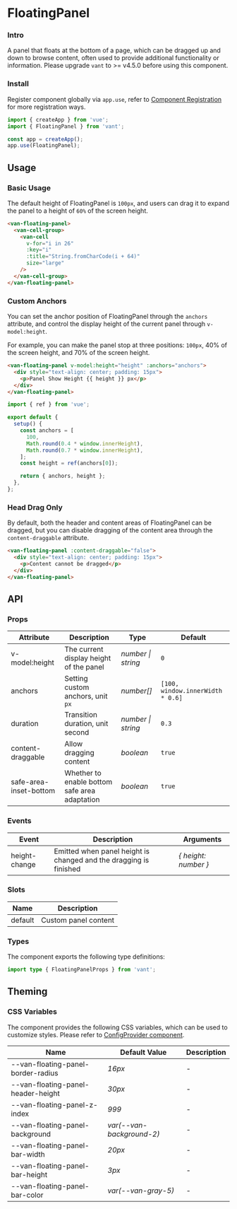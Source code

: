 # FloatingPanel

### Intro

A panel that floats at the bottom of a page, which can be dragged up and down to browse content, often used to provide additional functionality or information. Please upgrade `vant` to >= v4.5.0 before using this component.

### Install

Register component globally via `app.use`, refer to [Component Registration](#/en-US/advanced-usage#zu-jian-zhu-ce) for more registration ways.

```js
import { createApp } from 'vue';
import { FloatingPanel } from 'vant';

const app = createApp();
app.use(FloatingPanel);
```

## Usage

### Basic Usage

The default height of FloatingPanel is `100px`, and users can drag it to expand the panel to a height of `60%` of the screen height.

```html
<van-floating-panel>
  <van-cell-group>
    <van-cell
      v-for="i in 26"
      :key="i"
      :title="String.fromCharCode(i + 64)"
      size="large"
    />
  </van-cell-group>
</van-floating-panel>
```

### Custom Anchors

You can set the anchor position of FloatingPanel through the `anchors` attribute, and control the display height of the current panel through `v-model:height`.

For example, you can make the panel stop at three positions: `100px`, 40% of the screen height, and 70% of the screen height.

```html
<van-floating-panel v-model:height="height" :anchors="anchors">
  <div style="text-align: center; padding: 15px">
    <p>Panel Show Height {{ height }} px</p>
  </div>
</van-floating-panel>
```

```js
import { ref } from 'vue';

export default {
  setup() {
    const anchors = [
      100,
      Math.round(0.4 * window.innerHeight),
      Math.round(0.7 * window.innerHeight),
    ];
    const height = ref(anchors[0]);

    return { anchors, height };
  },
};
```

### Head Drag Only

By default, both the header and content areas of FloatingPanel can be dragged, but you can disable dragging of the content area through the `content-draggable` attribute.

```html
<van-floating-panel :content-draggable="false">
  <div style="text-align: center; padding: 15px">
    <p>Content cannot be dragged</p>
  </div>
</van-floating-panel>
```

## API

### Props

| Attribute | Description | Type | Default |
| --- | --- | --- | --- |
| v-model:height | The current display height of the panel | _number \| string_ | `0` |
| anchors | Setting custom anchors, unit `px` | _number[]_ | `[100, window.innerWidth * 0.6]` |
| duration | Transition duration, unit second | _number \| string_ | `0.3` |
| content-draggable | Allow dragging content | _boolean_ | `true` |
| safe-area-inset-bottom | Whether to enable bottom safe area adaptation | _boolean_ | `true` |

### Events

| Event | Description | Arguments |
| --- | --- | --- |
| height-change | Emitted when panel height is changed and the dragging is finished | _{ height: number }_ |

### Slots

| Name    | Description          |
| ------- | -------------------- |
| default | Custom panel content |

### Types

The component exports the following type definitions:

```ts
import type { FloatingPanelProps } from 'vant';
```

## Theming

### CSS Variables

The component provides the following CSS variables, which can be used to customize styles. Please refer to [ConfigProvider component](#/en-US/config-provider).

| Name                               | Default Value             | Description |
| ---------------------------------- | ------------------------- | ----------- |
| --van-floating-panel-border-radius | _16px_                    | -           |
| --van-floating-panel-header-height | _30px_                    | -           |
| --van-floating-panel-z-index       | _999_                     | -           |
| --van-floating-panel-background    | _var(--van-background-2)_ | -           |
| --van-floating-panel-bar-width     | _20px_                    | -           |
| --van-floating-panel-bar-height    | _3px_                     | -           |
| --van-floating-panel-bar-color     | _var(--van-gray-5)_       | -           |
